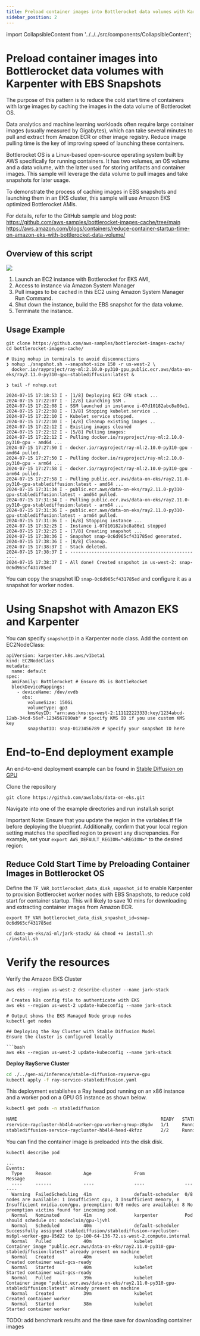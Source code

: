 ```yaml
---
title: Preload container images into Bottlerocket data volumes with Karpenter
sidebar_position: 2
---
```

import CollapsibleContent from '../../../src/components/CollapsibleContent';

# Preload container images into Bottlerocket data volumes with Karpenter with EBS Snapshots

The purpose of this pattern is to reduce the cold start time of containers with large images by caching the images in the data volume of Bottlerocket OS.

Data analytics and machine learning workloads often require large container images (usually measured by Gigabytes), which can take several minutes to pull and extract from Amazon ECR or other image registry. Reduce image pulling time is the key of improving speed of launching these containers.

Bottlerocket OS is a Linux-based open-source operating system built by AWS specifically for running containers. It has two volumes, an OS volume and a data volume, with the latter used for storing artifacts and container images. This sample will leverage the data volume to pull images and take snapshots for later usage.

To demonstrate the process of caching images in EBS snapshots and launching them in an EKS cluster, this sample will use Amazon EKS optimized Bottlerocket AMIs.

For details, refer to the GitHub sample and blog post: 
https://github.com/aws-samples/bottlerocket-images-cache/tree/main
https://aws.amazon.com/blogs/containers/reduce-container-startup-time-on-amazon-eks-with-bottlerocket-data-volume/


## Overview of this script

![](img/bottlerocket-image-cache.png)

1. Launch an EC2 instance with Bottlerocket for EKS AMI,
2. Access to instance via Amazon System Manager
3. Pull images to be cached in this EC2 using Amazon System Manager Run Command.
4. Shut down the instance, build the EBS snapshot for the data volume.
5. Terminate the instance.

## Usage Example

```
git clone https://github.com/aws-samples/bottlerocket-images-cache/
cd bottlerocket-images-cache/

# Using nohup in terminals to avoid disconnections 
❯ nohup ./snapshot.sh --snapshot-size 150 -r us-west-2 \
  docker.io/rayproject/ray-ml:2.10.0-py310-gpu,public.ecr.aws/data-on-eks/ray2.11.0-py310-gpu-stablediffusion:latest & 

❯ tail -f nohup.out 

2024-07-15 17:18:53 I - [1/8] Deploying EC2 CFN stack ...
2024-07-15 17:22:07 I - [2/8] Launching SSM .
2024-07-15 17:22:08 I - SSM launched in instance i-07d10182abc8a86e1.
2024-07-15 17:22:08 I - [3/8] Stopping kubelet.service ..
2024-07-15 17:22:10 I - Kubelet service stopped.
2024-07-15 17:22:10 I - [4/8] Cleanup existing images ..
2024-07-15 17:22:12 I - Existing images cleaned
2024-07-15 17:22:12 I - [5/8] Pulling images:
2024-07-15 17:22:12 I - Pulling docker.io/rayproject/ray-ml:2.10.0-py310-gpu - amd64 ... 
2024-07-15 17:27:50 I - docker.io/rayproject/ray-ml:2.10.0-py310-gpu - amd64 pulled. 
2024-07-15 17:27:50 I - Pulling docker.io/rayproject/ray-ml:2.10.0-py310-gpu - arm64 ... 
2024-07-15 17:27:58 I - docker.io/rayproject/ray-ml:2.10.0-py310-gpu - arm64 pulled. 
2024-07-15 17:27:58 I - Pulling public.ecr.aws/data-on-eks/ray2.11.0-py310-gpu-stablediffusion:latest - amd64 ... 
2024-07-15 17:31:34 I - public.ecr.aws/data-on-eks/ray2.11.0-py310-gpu-stablediffusion:latest - amd64 pulled. 
2024-07-15 17:31:34 I - Pulling public.ecr.aws/data-on-eks/ray2.11.0-py310-gpu-stablediffusion:latest - arm64 ... 
2024-07-15 17:31:36 I - public.ecr.aws/data-on-eks/ray2.11.0-py310-gpu-stablediffusion:latest - arm64 pulled. 
2024-07-15 17:31:36 I - [6/8] Stopping instance ... 
2024-07-15 17:32:25 I - Instance i-07d10182abc8a86e1 stopped
2024-07-15 17:32:25 I - [7/8] Creating snapshot ... 
2024-07-15 17:38:36 I - Snapshot snap-0c6d965cf431785ed generated.
2024-07-15 17:38:36 I - [8/8] Cleanup.
2024-07-15 17:38:37 I - Stack deleted.
2024-07-15 17:38:37 I - --------------------------------------------------
2024-07-15 17:38:37 I - All done! Created snapshot in us-west-2: snap-0c6d965cf431785ed
```

You can copy the snapshot ID `snap-0c6d965cf431785ed` and configure it as a snapshot for worker nodes.

# Using Snapshot with Amazon EKS and Karpenter

You can specify `snapshotID` in a Karpenter node class. Add the content on EC2NodeClass:

```
apiVersion: karpenter.k8s.aws/v1beta1
kind: EC2NodeClass
metadata:
  name: default
spec:
  amiFamily: Bottlerocket # Ensure OS is BottleRocket
  blockDeviceMappings:
    - deviceName: /dev/xvdb
      ebs:
        volumeSize: 150Gi
        volumeType: gp3
        kmsKeyID: "arn:aws:kms:us-west-2:111122223333:key/1234abcd-12ab-34cd-56ef-1234567890ab" # Specify KMS ID if you use custom KMS key
        snapshotID: snap-0123456789 # Specify your snapshot ID here
```

# End-to-End deployment example

An end-to-end deployment example can be found in [Stable Diffusion on GPU](../terraform/README.md)

Clone the repository

```
git clone https://github.com/awslabs/data-on-eks.git
```

Navigate into one of the example directories and run install.sh script

Important Note: Ensure that you update the region in the variables.tf file before deploying the blueprint. Additionally, confirm that your local region setting matches the specified region to prevent any discrepancies. For example, set your `export AWS_DEFAULT_REGION="<REGION>"` to the desired region:

## Reduce Cold Start Time by Preloading Container Images in Bottlerocket OS

Define the `TF_VAR_bottlerocket_data_disk_snpashot_id` to enable Karpenter to provision Bottlerocket worker nodes with EBS Snapshots, to reduce cold start for container startup. This will likely to save 10 mins for downloading and extracting container images from Amazon ECR.

```
export TF_VAR_bottlerocket_data_disk_snpashot_id=snap-0c6d965cf431785ed

cd data-on-eks/ai-ml/jark-stack/ && chmod +x install.sh
./install.sh
```

# Verify the resources
Verify the Amazon EKS Cluster

```
aws eks --region us-west-2 describe-cluster --name jark-stack

# Creates k8s config file to authenticate with EKS
aws eks --region us-west-2 update-kubeconfig --name jark-stack

# Output shows the EKS Managed Node group nodes
kubectl get nodes

## Deploying the Ray Cluster with Stable Diffusion Model
Ensure the cluster is configured locally

```bash
aws eks --region us-west-2 update-kubeconfig --name jark-stack
```

**Deploy RayServe Cluster**

```bash
cd ./../gen-ai/inference/stable-diffusion-rayserve-gpu
kubectl apply -f ray-service-stablediffusion.yaml
```

This deployment establishes a Ray head pod running on an x86 instance and a worker pod on a GPU G5 instance as shown below.

```bash
kubectl get pods -n stablediffusion

NAME                                                      READY   STATUS
rservice-raycluster-hb4l4-worker-gpu-worker-group-z8gdw   1/1     Running
stablediffusion-service-raycluster-hb4l4-head-4kfzz       2/2     Running
```
You can find the container image is preloaded into the disk disk.


```
kubectl describe pod

...
Events:
  Type     Reason            Age                From               Message
  ----     ------            ----               ----               -------
  Warning  FailedScheduling  41m                default-scheduler  0/8 nodes are available: 1 Insufficient cpu, 3 Insufficient memory, 8 Insufficient nvidia.com/gpu. preemption: 0/8 nodes are available: 8 No preemption victims found for incoming pod.
  Normal   Nominated         41m                karpenter          Pod should schedule on: nodeclaim/gpu-ljvhl
  Normal   Scheduled         40m                default-scheduler  Successfully assigned stablediffusion/stablediffusion-raycluster-ms6pl-worker-gpu-85d22 to ip-100-64-136-72.us-west-2.compute.internal
  Normal   Pulled            40m                kubelet            Container image "public.ecr.aws/data-on-eks/ray2.11.0-py310-gpu-stablediffusion:latest" already present on machine
  Normal   Created           40m                kubelet            Created container wait-gcs-ready
  Normal   Started           40m                kubelet            Started container wait-gcs-ready
  Normal   Pulled            39m                kubelet            Container image "public.ecr.aws/data-on-eks/ray2.11.0-py310-gpu-stablediffusion:latest" already present on machine
  Normal   Created           39m                kubelet            Created container worker
  Normal   Started           38m                kubelet            Started container worker
  ```

TODO: add benchmark results and the time save for downloading container images  